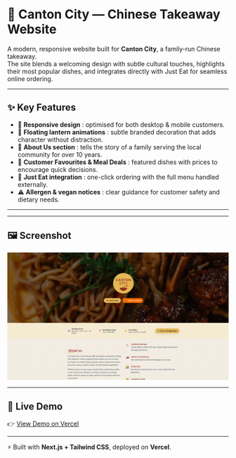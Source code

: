 # 🏮 Canton City — Chinese Takeaway Website

A modern, responsive website built for **Canton City**, a family-run Chinese takeaway.  
The site blends a welcoming design with subtle cultural touches, highlights their most popular dishes, and integrates directly with Just Eat for seamless online ordering.

---

## ✨ Key Features

- 📱 **Responsive design** : optimised for both desktop & mobile customers.  
- 🏮 **Floating lantern animations** : subtle branded decoration that adds character without distraction.  
- 📖 **About Us section** : tells the story of a family serving the local community for over 10 years.  
- 🥡 **Customer Favourites & Meal Deals** : featured dishes with prices to encourage quick decisions.  
- 🚗 **Just Eat integration** : one-click ordering with the full menu handled externally.  
- ⚠️ **Allergen & vegan notices** : clear guidance for customer safety and dietary needs.  

---
---

## 🖼️ Screenshot  

<p align="center">
  <img src="./images/homepage1.webp" width="600"/>
</p>  

---

## 🔗 Live Demo  
👉 [View Demo on Vercel](https://cantoncity-3rbms17oh-anthonys-projects-840a4d10.vercel.app)  

---

⚡ Built with **Next.js + Tailwind CSS**, deployed on **Vercel**.  
